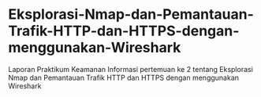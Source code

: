 # Eksplorasi-Nmap-dan-Pemantauan-Trafik-HTTP-dan-HTTPS-dengan-menggunakan-Wireshark
Laporan Praktikum Keamanan Informasi pertemuan ke 2 tentang Eksplorasi Nmap dan Pemantauan Trafik HTTP dan HTTPS dengan menggunakan Wireshark
